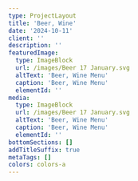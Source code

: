 ```yaml
---
type: ProjectLayout
title: 'Beer, Wine'
date: '2024-10-11'
client: ''
description: ''
featuredImage:
  type: ImageBlock
  url: /images/Beer 17 January.svg
  altText: 'Beer, Wine Menu'
  caption: 'Beer, Wine Menu'
  elementId: ''
media:
  type: ImageBlock
  url: /images/Beer 17 January.svg
  altText: 'Beer, Wine Menu'
  caption: 'Beer, Wine Menu'
  elementId: ''
bottomSections: []
addTitleSuffix: true
metaTags: []
colors: colors-a
---
```

